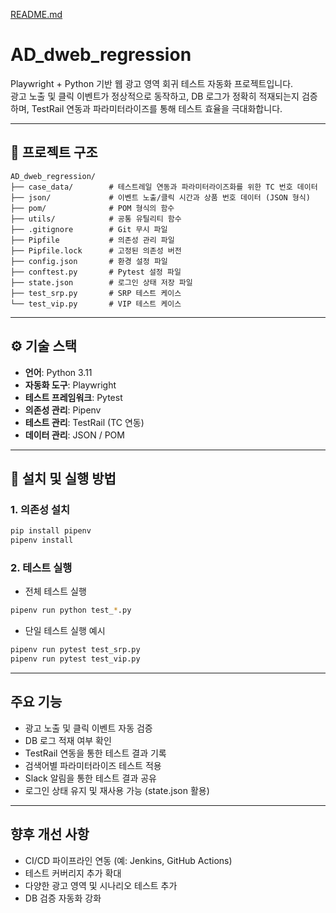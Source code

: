 [README.md](https://github.com/user-attachments/files/23147622/README.md)
# AD_dweb_regression

Playwright + Python 기반 웹 광고 영역 회귀 테스트 자동화 프로젝트입니다.  
광고 노출 및 클릭 이벤트가 정상적으로 동작하고, DB 로그가 정확히 적재되는지 검증하며, TestRail 연동과 파라미터라이즈를 통해 테스트 효율을 극대화합니다.

---

## 📁 프로젝트 구조

```
AD_dweb_regression/
├── case_data/        # 테스트레일 연동과 파라미터라이즈화를 위한 TC 번호 데이터
├── json/             # 이벤트 노출/클릭 시간과 상품 번호 데이터 (JSON 형식)
├── pom/              # POM 형식의 함수
├── utils/            # 공통 유틸리티 함수
├── .gitignore        # Git 무시 파일
├── Pipfile           # 의존성 관리 파일
├── Pipfile.lock      # 고정된 의존성 버전
├── config.json       # 환경 설정 파일
├── conftest.py       # Pytest 설정 파일
├── state.json        # 로그인 상태 저장 파일
├── test_srp.py       # SRP 테스트 케이스
└── test_vip.py       # VIP 테스트 케이스
```

---

## ⚙️ 기술 스택

- **언어**: Python 3.11
- **자동화 도구**: Playwright  
- **테스트 프레임워크**: Pytest  
- **의존성 관리**: Pipenv  
- **테스트 관리**: TestRail (TC 연동)  
- **데이터 관리**: JSON / POM  

---

## 🚀 설치 및 실행 방법

### 1. 의존성 설치

```bash
pip install pipenv
pipenv install
```

### 2. 테스트 실행

- 전체 테스트 실행
```bash
pipenv run python test_*.py
```

- 단일 테스트 실행 예시
```bash
pipenv run pytest test_srp.py
pipenv run pytest test_vip.py
```

---

## 주요 기능

- 광고 노출 및 클릭 이벤트 자동 검증  
- DB 로그 적재 여부 확인  
- TestRail 연동을 통한 테스트 결과 기록  
- 검색어별 파라미터라이즈 테스트 적용  
- Slack 알림을 통한 테스트 결과 공유  
- 로그인 상태 유지 및 재사용 가능 (state.json 활용)

---

## 향후 개선 사항

- CI/CD 파이프라인 연동 (예: Jenkins, GitHub Actions)  
- 테스트 커버리지 추가 확대  
- 다양한 광고 영역 및 시나리오 테스트 추가  
- DB 검증 자동화 강화

